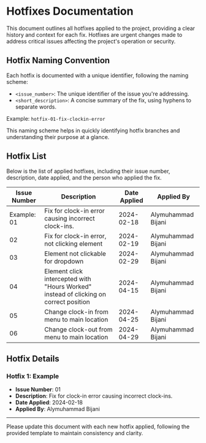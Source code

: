 # Hotfixes Documentation

This document outlines all hotfixes applied to the project, providing a clear history and context for each fix. Hotfixes are urgent changes made to address critical issues affecting the project's operation or security.

## Hotfix Naming Convention

Each hotfix is documented with a unique identifier, following the naming scheme:

- `<issue_number>`: The unique identifier of the issue you're addressing.
- `<short_description>`: A concise summary of the fix, using hyphens to separate words.

Example: `hotfix-01-fix-clockin-error`

This naming scheme helps in quickly identifying hotfix branches and understanding their purpose at a glance.

## Hotfix List

Below is the list of applied hotfixes, including their issue number, description, date applied, and the person who applied the fix.

| Issue Number | Description                      | Date Applied | Applied By     |
|--------------|----------------------------------|--------------|----------------|
| Example: 01  | Fix for clock-in error causing incorrect clock-ins. | 2024-02-18   | Alymuhammad Bijani |
| 02 | Fix for clock-in error, not clicking element | 2024-02-19 | Alymuhammad Bijani |
| 03 | Element not clickable for dropdown | 2024-02-29 | Alymuhammad Bijani |
| 04 | Element click intercepted with "Hours Worked" instead of clicking on correct position| 2024-04-15 | Alymuhammad Bijani |
| 05 | Change clock-in from menu to main location | 2024-04-25 | Alymuhammad Bijani |
| 06 | Change clock-out from menu to main location | 2024-04-29 | Alymuhammad Bijani |

## Hotfix Details

### Hotfix 1: Example

- **Issue Number**: 01
- **Description**: Fix for clock-in error causing incorrect clock-ins.
- **Date Applied**: 2024-02-18
- **Applied By**: Alymuhammad Bijani

---

Please update this document with each new hotfix applied, following the provided template to maintain consistency and clarity.
